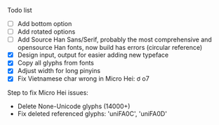 Todo list

- [ ] Add bottom option
- [ ] Add rotated options
- [ ] Add Source Han Sans/Serif, probably the most comprehensive and opensource Han fonts, now build has errors (circular reference)
- [X] Design input, output for easier adding new typeface
- [X] Copy all glyphs from fonts
- [X] Adjust width for long pinyins
- [X] Fix Vietnamese char wrong in Micro Hei: ơ o7

Step to fix Micro Hei  issues:
- Delete None-Unicode glyphs (14000+)
- Fix deleted referenced glyphs: 'uniFA0C', 'uniFA0D'
